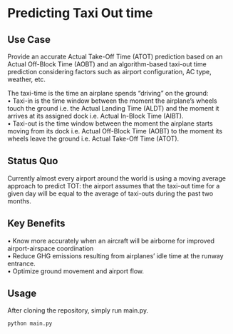 # Predicting Taxi Out time

## Use Case
Provide an accurate Actual Take-Off Time (ATOT) prediction based on an Actual Off-Block Time (AOBT) and an algorithm-based taxi-out time prediction considering factors such as airport configuration, AC type, weather, etc.

The taxi-time is the time an airplane spends “driving” on the ground: \
• Taxi-in is the time window between the moment the airplane’s wheels touch the ground i.e. the Actual Landing Time (ALDT) and the moment it arrives at its assigned dock i.e. Actual In-Block Time (AIBT). \
• Taxi-out is the time window between the moment the airplane starts moving from its dock i.e. Actual Off-Block Time (AOBT) to the moment its wheels leave the ground i.e. Actual Take-Off Time (ATOT).

## Status Quo
Currently almost every airport around the world is using a moving average approach to predict TOT: the airport assumes that the taxi-out time for a given day will be equal to the average of taxi-outs during the past two months.

## Key Benefits
• Know more accurately when an aircraft will be airborne for improved airport-airspace coordination \
• Reduce GHG emissions resulting from airplanes’ idle time at the runway entrance. \
• Optimize ground movement and airport flow.

## Usage

After cloning the repository, simply run main.py.

```
python main.py
```
